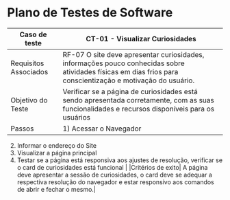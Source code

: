 # Plano de Testes de Software

|Caso de teste| CT-01 - Visualizar Curiosidades | 
|---------------------|--------------------------------------------------|
|Requisitos Associados| RF-07 O site deve apresentar curiosidades, informações pouco conhecidas sobre atividades físicas em dias frios para conscientização e motivação do usuário.| 
|Objetivo do Teste| Verificar se a página de curiosidades está sendo apresentada corretamente, com as suas funcionalidades e recursos disponíveis para os usuários |
|Passos | 1) Acessar o Navegador 
2) Informar o endereço do Site
3) Visualizar a página principal 
4) Testar se a página está responsiva aos ajustes de resolução, verificar se o card de curiosidades está funcional
|
|Critérios de exito| A página deve apresentar a sessão de curiosidades, o card deve se adequar a respectiva resolução do navegador e estar responsivo aos comandos de abrir e fechar o mesmo.|
